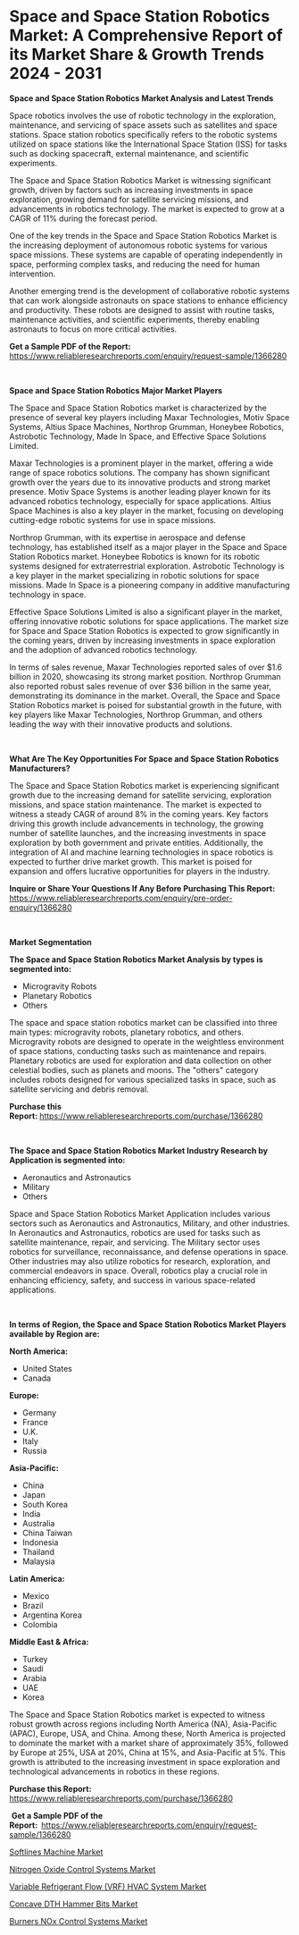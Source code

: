 <p><h1>Space and Space Station Robotics Market: A Comprehensive Report of its Market Share & Growth Trends 2024 - 2031</h1></p><p><strong>Space and Space Station Robotics Market Analysis and Latest Trends</strong></p>
<p><p>Space robotics involves the use of robotic technology in the exploration, maintenance, and servicing of space assets such as satellites and space stations. Space station robotics specifically refers to the robotic systems utilized on space stations like the International Space Station (ISS) for tasks such as docking spacecraft, external maintenance, and scientific experiments.</p><p>The Space and Space Station Robotics Market is witnessing significant growth, driven by factors such as increasing investments in space exploration, growing demand for satellite servicing missions, and advancements in robotics technology. The market is expected to grow at a CAGR of 11% during the forecast period.</p><p>One of the key trends in the Space and Space Station Robotics Market is the increasing deployment of autonomous robotic systems for various space missions. These systems are capable of operating independently in space, performing complex tasks, and reducing the need for human intervention.</p><p>Another emerging trend is the development of collaborative robotic systems that can work alongside astronauts on space stations to enhance efficiency and productivity. These robots are designed to assist with routine tasks, maintenance activities, and scientific experiments, thereby enabling astronauts to focus on more critical activities.</p></p>
<p><strong>Get a Sample PDF of the Report:&nbsp;</strong> <a href="https://www.reliableresearchreports.com/enquiry/request-sample/1366280">https://www.reliableresearchreports.com/enquiry/request-sample/1366280</a></p>
<p>&nbsp;</p>
<p><strong>Space and Space Station Robotics Major Market Players</strong></p>
<p><p>The Space and Space Station Robotics market is characterized by the presence of several key players including Maxar Technologies, Motiv Space Systems, Altius Space Machines, Northrop Grumman, Honeybee Robotics, Astrobotic Technology, Made In Space, and Effective Space Solutions Limited.</p><p>Maxar Technologies is a prominent player in the market, offering a wide range of space robotics solutions. The company has shown significant growth over the years due to its innovative products and strong market presence. Motiv Space Systems is another leading player known for its advanced robotics technology, especially for space applications. Altius Space Machines is also a key player in the market, focusing on developing cutting-edge robotic systems for use in space missions.</p><p>Northrop Grumman, with its expertise in aerospace and defense technology, has established itself as a major player in the Space and Space Station Robotics market. Honeybee Robotics is known for its robotic systems designed for extraterrestrial exploration. Astrobotic Technology is a key player in the market specializing in robotic solutions for space missions. Made In Space is a pioneering company in additive manufacturing technology in space.</p><p>Effective Space Solutions Limited is also a significant player in the market, offering innovative robotic solutions for space applications. The market size for Space and Space Station Robotics is expected to grow significantly in the coming years, driven by increasing investments in space exploration and the adoption of advanced robotics technology.</p><p>In terms of sales revenue, Maxar Technologies reported sales of over $1.6 billion in 2020, showcasing its strong market position. Northrop Grumman also reported robust sales revenue of over $36 billion in the same year, demonstrating its dominance in the market. Overall, the Space and Space Station Robotics market is poised for substantial growth in the future, with key players like Maxar Technologies, Northrop Grumman, and others leading the way with their innovative products and solutions.</p></p>
<p>&nbsp;</p>
<p><strong>What Are The Key Opportunities For Space and Space Station Robotics Manufacturers?</strong></p>
<p><p>The Space and Space Station Robotics market is experiencing significant growth due to the increasing demand for satellite servicing, exploration missions, and space station maintenance. The market is expected to witness a steady CAGR of around 8% in the coming years. Key factors driving this growth include advancements in technology, the growing number of satellite launches, and the increasing investments in space exploration by both government and private entities. Additionally, the integration of AI and machine learning technologies in space robotics is expected to further drive market growth. This market is poised for expansion and offers lucrative opportunities for players in the industry.</p></p>
<p><strong>Inquire or Share Your Questions If Any Before Purchasing This Report:</strong> <a href="https://www.reliableresearchreports.com/enquiry/pre-order-enquiry/1366280">https://www.reliableresearchreports.com/enquiry/pre-order-enquiry/1366280</a></p>
<p>&nbsp;</p>
<p><strong>Market Segmentation</strong></p>
<p><strong>The Space and Space Station Robotics Market Analysis by types is segmented into:</strong></p>
<p><ul><li>Microgravity Robots</li><li>Planetary Robotics</li><li>Others</li></ul></p>
<p><p>The space and space station robotics market can be classified into three main types: microgravity robots, planetary robotics, and others. Microgravity robots are designed to operate in the weightless environment of space stations, conducting tasks such as maintenance and repairs. Planetary robotics are used for exploration and data collection on other celestial bodies, such as planets and moons. The "others" category includes robots designed for various specialized tasks in space, such as satellite servicing and debris removal.</p></p>
<p><strong>Purchase this Report:&nbsp;</strong><a href="https://www.reliableresearchreports.com/purchase/1366280">https://www.reliableresearchreports.com/purchase/1366280</a></p>
<p>&nbsp;</p>
<p><strong>The Space and Space Station Robotics Market Industry Research by Application is segmented into:</strong></p>
<p><ul><li>Aeronautics and Astronautics</li><li>Military</li><li>Others</li></ul></p>
<p><p>Space and Space Station Robotics Market Application includes various sectors such as Aeronautics and Astronautics, Military, and other industries. In Aeronautics and Astronautics, robotics are used for tasks such as satellite maintenance, repair, and servicing. The Military sector uses robotics for surveillance, reconnaissance, and defense operations in space. Other industries may also utilize robotics for research, exploration, and commercial endeavors in space. Overall, robotics play a crucial role in enhancing efficiency, safety, and success in various space-related applications.</p></p>
<p>&nbsp;</p>
<p><strong>In terms of Region, the Space and Space Station Robotics Market Players available by Region are:</strong></p>
<p>
    <p> <strong> North America: </strong>
        <ul>
            <li>United States</li>
            <li>Canada</li>
        </ul>
        </p> 
    <p> <strong> Europe: </strong>
        <ul>
            <li>Germany</li>
            <li>France</li>
            <li>U.K.</li>
            <li>Italy</li>
            <li>Russia</li>
        </ul>
        </p> 
    <p> <strong> Asia-Pacific: </strong>
        <ul>
            <li>China</li>
            <li>Japan</li>
            <li>South Korea</li>
            <li>India</li>
            <li>Australia</li>
            <li>China Taiwan</li>
            <li>Indonesia</li>
            <li>Thailand</li>
            <li>Malaysia</li>
        </ul>
        </p> 
    <p> <strong> Latin America: </strong>
        <ul>
            <li>Mexico</li>
            <li>Brazil</li>
            <li>Argentina Korea</li>
            <li>Colombia</li>
        </ul>
        </p> 
    <p> <strong> Middle East & Africa: </strong>
        <ul>
            <li>Turkey</li>
            <li>Saudi</li>
            <li>Arabia</li>
            <li>UAE</li>
            <li>Korea</li>
        </ul>
    </p>
    </p>
<p><p>The Space and Space Station Robotics market is expected to witness robust growth across regions including North America (NA), Asia-Pacific (APAC), Europe, USA, and China. Among these, North America is projected to dominate the market with a market share of approximately 35%, followed by Europe at 25%, USA at 20%, China at 15%, and Asia-Pacific at 5%. This growth is attributed to the increasing investment in space exploration and technological advancements in robotics in these regions.</p></p>
<p><strong>Purchase this Report: </strong><a href="https://www.reliableresearchreports.com/purchase/1366280">https://www.reliableresearchreports.com/purchase/1366280</a></p>
<p>&nbsp;<strong>Get a Sample PDF of the Report:&nbsp;&nbsp;</strong><a href="https://www.reliableresearchreports.com/enquiry/request-sample/1366280">https://www.reliableresearchreports.com/enquiry/request-sample/1366280</a></p>
<p><strong></strong></p>
<p><p><a href="https://medium.com/@tiannathiel2023/softlines-machine-market-size-and-market-trends-complete-industry-overview-2024-to-2031-616ae7ec4321">Softlines Machine Market</a></p><p><a href="https://medium.com/@stephenarmstrong52/nitrogen-oxide-control-systems-market-exploring-market-share-market-trends-and-future-growth-48a90ae82d8d">Nitrogen Oxide Control Systems Market</a></p><p><a href="https://medium.com/@tiannathiel2023/variable-refrigerant-flow-vrf-hvac-system-market-insights-into-market-cagr-market-trends-and-2e124da48cf0">Variable Refrigerant Flow (VRF) HVAC System Market</a></p><p><a href="https://medium.com/@juliecastro06/analyzing-concave-dth-hammer-bits-market-global-industry-perspective-and-forecast-2024-to-2031-fa3d305788f6">Concave DTH Hammer Bits Market</a></p><p><a href="https://medium.com/@stephenarmstrong52/burners-nox-control-systems-market-the-key-to-successful-business-strategy-forecast-till-2031-c19dc207cfe2">Burners NOx Control Systems Market</a></p></p>